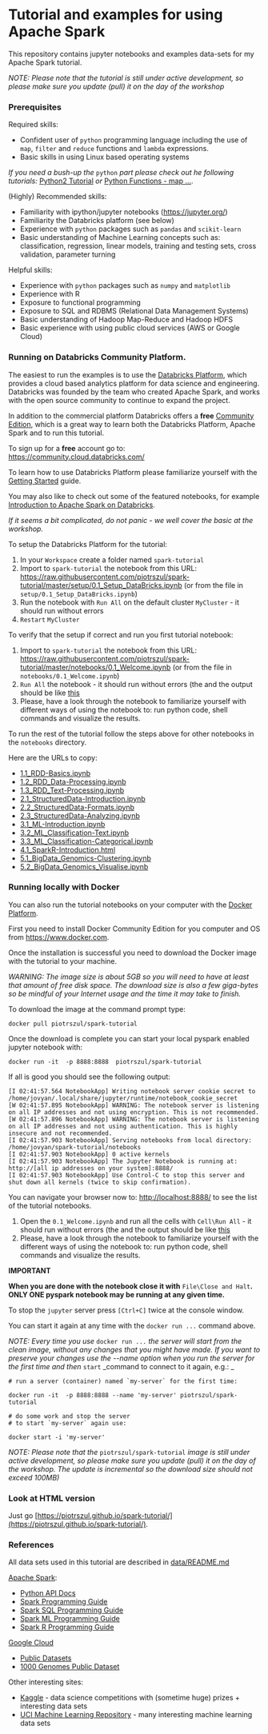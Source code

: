 Tutorial and examples for using Apache Spark
=============================================

This repository contains jupyter notebooks and examples data-sets for my Apache Spark tutorial.

_NOTE: Please note that the tutorial is still under active development, so please make sure you update (pull) it on the day of the workshop_

### Prerequisites

Required skills:

- Confident user of `python` programming language including the use of `map`, `filter` and `reduce` functions and `lambda` expressions.
- Basic skills in using Linux based operating systems 

_If you need a bush-up the_ `python` _part please check  out he following tutorials:_ [Python2 Tutorial](http://www.python-course.eu/lambda.php) _or_ [Python Functions - map ...](http://www.bogotobogo.com/python/python_fncs_map_filter_reduce.php).


(Highly) Recommended skills:

- Familiarity with ipython/jupyter notebooks (<https://jupyter.org/>)
- Familiarity the Databricks platform (see below)
- Experience with `python` packages such as `pandas` and `scikit-learn`
- Basic understanding of Machine Learning concepts such as: classification, regression, linear models, training and testing sets, cross validation, parameter turning

Helpful skills:

- Experience with `python` packages such as `numpy` and  `matplotlib`
- Experience with R 
- Exposure to functional programming
- Exposure to SQL and RDBMS (Relational Data Management Systems)
- Basic understanding of Hadoop Map-Reduce and Hadoop HDFS
- Basic experience with using public cloud services (AWS or Google Cloud)

### Running on Databricks Community Platform.

The easiest to run the examples is to use the [Databricks Platform](https://databricks.com/), which provides a cloud based analytics platform  for data science and  engineering. Databricks was founded by the team who created Apache Spark, and works with the open source community to continue to expand the project.

In addition to the commercial platform Databricks offers a **free** [Community Edition](https://databricks.com/product/faq/community-edition), which is a great way to learn both the Databricks Platform, Apache Spark and to run this tutorial.

To sign up for a **free** account go to: <https://community.cloud.databricks.com/>

To learn how to use Databricks Platform please familiarize yourself with the [Getting Started](https://docs.databricks.com/user-guide/getting-started.html) guide. 

You may also like to check out some of the featured notebooks, for example  [Introduction to Apache Spark on Databricks](https://docs.databricks.com/_static/notebooks/gentle-introduction-to-apache-spark.html).

_If it seems a bit complicated, do not panic - we well cover the basic at the workshop._

To setup the Databricks Platform for the tutorial:

1. In your `Workspace` create a folder named `spark-tutorial`
2. Import to `spark-tutorial` the notebook from this URL: <https://raw.githubusercontent.com/piotrszul/spark-tutorial/master/setup/0.1_Setup_DataBricks.ipynb>  (or from the file in `setup/0.1_Setup_DataBricks.ipynb`) 
3. Run the notebook with `Run All` on the default cluster `MyCluster` - it should run without errors
4. `Restart` `MyCluster`

To verify that the setup if correct and run you first tutorial notebook:

1. Import to `spark-tutorial` the notebook from this URL: <https://raw.githubusercontent.com/piotrszul/spark-tutorial/master/notebooks/0.1_Welcome.ipynb> (or from the file in `notebooks/0.1_Welcome.ipynb`) 
2. `Run All` the notebook - it should run without errors (the and the output should be like [this](https://piotrszul.github.io/spark-tutorial/databricks/0.1_Welcome.html)
3. Please, have a look through the notebook to familiarize yourself with different ways of using the notebook to: run python code, shell commands and visualize the results. 

To run the rest of the tutorial follow the steps above for other notebooks in the `notebooks` directory. 

Here are the URLs to copy:


* [1.1_RDD-Basics.ipynb](https://raw.githubusercontent.com/piotrszul/spark-tutorial/master/notebooks/1.1_RDD-Basics.ipynb)
* [1.2_RDD_Data-Processing.ipynb](https://raw.githubusercontent.com/piotrszul/spark-tutorial/master/notebooks/1.2_RDD_Data-Processing.ipynb)
* [1.3_RDD_Text-Processing.ipynb](https://raw.githubusercontent.com/piotrszul/spark-tutorial/master/notebooks/1.3_RDD_Text-Processing.ipynb)
* [2.1_StructuredData-Introduction.ipynb](https://raw.githubusercontent.com/piotrszul/spark-tutorial/master/notebooks/2.1_StructuredData-Introduction.ipynb)
* [2.2_StructuredData-Formats.ipynb](https://raw.githubusercontent.com/piotrszul/spark-tutorial/master/notebooks/2.2_StructuredData-Formats.ipynb)
* [2.3_StructuredData-Analyzing.ipynb](https://raw.githubusercontent.com/piotrszul/spark-tutorial/master/notebooks/2.3_StructuredData-Analyzing.ipynb)
* [3.1_ML-Introduction.ipynb](https://raw.githubusercontent.com/piotrszul/spark-tutorial/master/notebooks/3.1_ML-Introduction.ipynb)
* [3.2_ML_Classification-Text.ipynb](https://raw.githubusercontent.com/piotrszul/spark-tutorial/master/notebooks/3.2_ML_Classification-Text.ipynb)
* [3.3_ML_Classification-Categorical.ipynb](https://raw.githubusercontent.com/piotrszul/spark-tutorial/master/notebooks/3.3_ML_Classification-Categorical.ipynb)
* [4.1_SparkR-Introduction.html](https://raw.githubusercontent.com/piotrszul/spark-tutorial/master/R/4.1_SparkR-Introduction.html)
* [5.1_BigData_Genomics-Clustering.ipynb](https://raw.githubusercontent.com/piotrszul/spark-tutorial/master/notebooks/5.1_BigData_Genomics-Clustering.ipynb)
* [5.2_BigData_Genomics_Visualise.ipynb](https://raw.githubusercontent.com/piotrszul/spark-tutorial/master/notebooks/5.2_BigData_Genomics_Visualise.ipynb)



### Running locally with Docker

You can also run the tutorial notebooks on your computer with the [Docker Platform](https://www.docker.com/what-docker).

First you need to install Docker Community Edition for you computer and OS from <https://www.docker.com>.

Once the installation is successful you need to download the Docker image with the tutorial to your machine.

_WARNING: The image size is about 5GB so you will need to have at least that amount of free disk space. The download size is also a few giga-bytes so be mindful of your Internet usage and the time it may take to finish._

To download the image at the command prompt type:

    docker pull piotrszul/spark-tutorial
       
Once the download is complete you can start your local pyspark enabled jupyter notebook with:

    docker run -it  -p 8888:8888  piotrszul/spark-tutorial

If all is good you should see the following output:
    
    [I 02:41:57.564 NotebookApp] Writing notebook server cookie secret to /home/jovyan/.local/share/jupyter/runtime/notebook_cookie_secret
    [W 02:41:57.895 NotebookApp] WARNING: The notebook server is listening on all IP addresses and not using encryption. This is not recommended.
    [W 02:41:57.896 NotebookApp] WARNING: The notebook server is listening on all IP addresses and not using authentication. This is highly insecure and not recommended.
    [I 02:41:57.903 NotebookApp] Serving notebooks from local directory: /home/jovyan/spark-tutorial/notebooks
    [I 02:41:57.903 NotebookApp] 0 active kernels 
    [I 02:41:57.903 NotebookApp] The Jupyter Notebook is running at: http://[all ip addresses on your system]:8888/
    [I 02:41:57.903 NotebookApp] Use Control-C to stop this server and shut down all kernels (twice to skip confirmation).

You can navigate your browser now to: <http://localhost:8888/> to see the list of the tutorial notebooks.

1. Open the `0.1_Welcome.ipynb` and run all the cells with `Cell\Run All` - it should run without errors (the and the output should be like [this](https://piotrszul.github.io/spark-tutorial/notebooks/0.1_Welcome.html)
2. Please, have a look through the notebook to familiarize yourself with the different ways of using the notebook to: run python code, shell commands and visualize the results.

**IMPORTANT**

**When you are done with the notebook close it with** `File\Close and Halt`**. ONLY ONE pyspark notebook may be running at any given time.**

To stop the `jupyter` server press `[Ctrl+C]` twice at the console window.

You can start it again at any time with the `docker run ...` command above.

_NOTE: Every time you use_ `docker run ...` _the server will start from the clean image, without any changes that you might have made. If you want to preserve your changes use the --name option when you run the server for the first time and then_ `start` _command to connect to it again, e.g.: _

    # run a server (container) named `my-server` for the first time:
    
    docker run -it  -p 8888:8888 --name 'my-server' piotrszul/spark-tutorial 
    
    # do some work and stop the server
    # to start `my-server` again use: 
    
    docker start -i 'my-server'
    
_NOTE: Please note that the_ `piotrszul/spark-tutorial` _image is still under active development, so please make sure you update (pull) it on the day of the workshop. The update is incremental so the download size should not exceed 100MB)_

### Look at HTML version

Just go [https://piotrszul.github.io/spark-tutorial/](https://piotrszul.github.io/spark-tutorial/).

### References

All data sets used in this tutorial are described in [data/README.md](data/README.md)

[Apache Spark](http://spark.apache.org/):

- [Python API Docs](http://spark.apache.org/docs/latest/api/python/index.html)
- [Spark Programming Guide](http://spark.apache.org/docs/latest/rdd-programming-guide.html)
- [Spark SQL Programming Guide](http://spark.apache.org/docs/latest/sql-programming-guide.html)
- [Spark ML Programming Guide](http://spark.apache.org/docs/latest/ml-guide.html)
- [Spark R Programming Guide](http://spark.apache.org/docs/latest/sparkr.html)

[Google Cloud](https://cloud.google.com/)
    
- [Public Datasets](https://cloud.google.com/public-datasets/)
- [1000 Genomes Public Dataset](http://googlegenomics.readthedocs.io/en/latest/use_cases/discover_public_data/1000_genomes.html)
    
Other interesting sites:

- [Kaggle](https://www.kaggle.com/) - data science competitions with (sometime huge) prizes + interesting data sets
- [UCI Machine Learning Repository](http://archive.ics.uci.edu/ml/index.php) - many interesting machine learning data sets 
    




